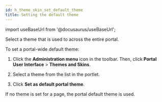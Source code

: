 ```yaml
---
id: h_theme_skin_set_default_theme
title: Setting the default theme
---
```

import useBaseUrl from '@docusaurus/useBaseUrl';



Select a theme that is used to across the entire portal.

To set a portal-wide default theme:

1.  Click the **Administration menu** icon in the toolbar. Then, click **Portal User Interface** \> **Themes and Skins**.

2.  Select a theme from the list in the portlet.

3.  Click **Set as default portal theme**.


If no theme is set for a page, the portal default theme is used.

